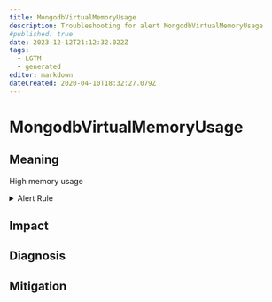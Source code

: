 ```yaml
---
title: MongodbVirtualMemoryUsage
description: Troubleshooting for alert MongodbVirtualMemoryUsage
#published: true
date: 2023-12-12T21:12:32.022Z
tags: 
  - LGTM
  - generated
editor: markdown
dateCreated: 2020-04-10T18:32:27.079Z
---
```


# MongodbVirtualMemoryUsage

## Meaning
[//]: # "Short paragraph that explains what the alert means"
High memory usage

<details>
  <summary>Alert Rule</summary>

{{% rule "mongodb/dcu-mongodb-exporter.yml" "MongodbVirtualMemoryUsage" %}}

{{% comment %}}

```yaml
alert: MongodbVirtualMemoryUsage
expr: (sum(mongodb_memory{type="virtual"}) BY (instance) / sum(mongodb_memory{type="mapped"}) BY (instance)) > 3
for: 2m
labels:
    severity: warning
annotations:
    summary: MongoDB virtual memory usage (instance {{ $labels.instance }})
    description: |-
        High memory usage
          VALUE = {{ $value }}
          LABELS = {{ $labels }}
    runbook: https://github.com/srerun/prometheus-alerts/blob/main/content/runbooks/dcu-mongodb-exporter/MongodbVirtualMemoryUsage.md

```

{{% /comment %}}

</details>


## Impact
[//]: # "What could / will happen if the alert is not addressed"



## Diagnosis
[//]: # "Steps to take to identify the cause of the problem"



## Mitigation
[//]: # "The steps necessary to resolve the alert"
